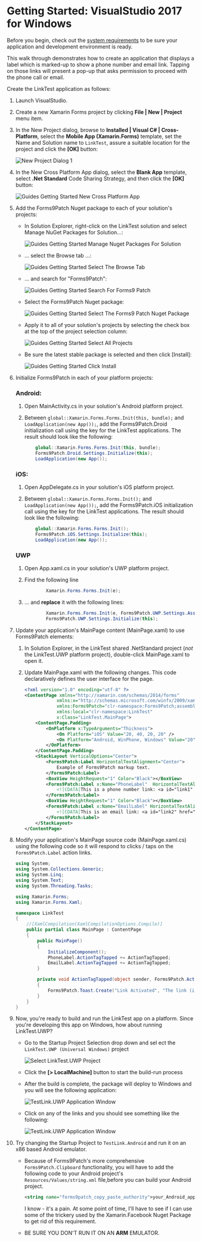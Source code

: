 # Getting Started: VisualStudio 2017 for Windows

Before you begin, check out the [system requirements](../notes/SystemRequirements.md) to be sure your application and development environment is ready.

This walk through demonstrates how to create an application that displays a label which is marked-up to show a phone number and email link.  Tapping on those links will present a pop-up that asks permission to proceed with the phone call or email.

Create the LinkTest application as follows:

 1. Launch VisualStudio.
 2. Create a new Xamarin Forms project by clicking **File | New | Project** menu item.
 3. In the New Project dialog, browse to **Installed | Visual C# | Cross-Platform**, select the **Mobile App (Xamarin.Forms)** template, set the Name and Solution name to `LinkTest`, assure a suitable location for the project and click the **[OK]** button:

    ![New Project Dialog 1](images/GettingStartedWindows/NewProjectDialog.png)

 4. In the New Cross Platform App dialog, select the **Blank App** template, select **.Net Standard** Code Sharing Strategy, and then click the **[OK]** button:

    ![Guides Getting Started New Cross Platform App](images/GettingStartedWindows/NewCrossPlatformApp.png)

 5. Add the Forms9Patch Nuget package to each of your solution's projects:  

    - In Solution Explorer, right-click on the LinkTest solution and select Manage NuGet Packages for Solution...:

      ![Guides Getting Started Manage Nuget Packages For Solution](images/GettingStartedWindows/ManageNugetPackagesForSolution.png)

    - ... select the Browse tab ...:

      ![Guides Getting Started Select The Browse Tab](images/GettingStartedWindows/SelectTheBrowseTab.png)

    - ... and search for "Forms9Patch":

      ![Guides Getting Started Search For Forms9 Patch](images/GettingStartedWindows/SearchForForms9Patch.png)

    - Select the Forms9Patch Nuget package:

      ![Guides Getting Started Select The Forms9 Patch Nuget Package](images/GettingStartedWindows/SelectTheForms9PatchNugetPackage.png)

    - Apply it to all of your solution's projects by selecting the check box at the top of the project selection column:

      ![Guides Getting Started Select All Projects](images/GettingStartedWindows/SelectAllProjects.png)

    - Be sure the latest stable package is selected and then click [Install]:

      ![Guides Getting Started Click Install](images/GettingStartedWindows/ClickInstall.png)

 6. Initialize Forms9Patch in each of your platform projects:

    ### Android:

    1. Open MainActivity.cs in your solution's Android platform project.
    2. Between ```global::Xamarin.Forms.Forms.Init(this, bundle);``` and ```LoadApplication(new App());```, add the Forms9Patch.Droid initialization call using the key for the LinkTest applications.  The result should look like the following:

        ```csharp
            global::Xamarin.Forms.Forms.Init(this, bundle);
            Forms9Patch.Droid.Settings.Initialize(this);
            LoadApplication(new App());
        ```

    ### iOS:

    1. Open AppDelegate.cs in your solution's iOS platform project.
    2. Between ```global::Xamarin.Forms.Forms.Init();``` and ```LoadApplication(new App());```, add the Forms9Patch.iOS initialization call using the key for the LinkTest applications.  The result should look like the following:

        ```csharp
            global::Xamarin.Forms.Forms.Init();
            Forms9Patch.iOS.Settings.Initialize(this);
            LoadApplication(new App());
        ```
    ### UWP

    1. Open App.xaml.cs in your solution's UWP platform project.
    2. Find the following line

        ```csharp
                Xamarin.Forms.Forms.Init(e);
        ```

    3. ... and **replace** it with the following lines:

        ```csharp
                Xamarin.Forms.Forms.Init(e, Forms9Patch.UWP.Settings.AssembliesToInclude);
                Forms9Patch.UWP.Settings.Initialize(this);
        ```

 7. Update your application's MainPage content (MainPage.xaml) to use Forms9Patch elements:
     1. In Solution Explorer, in the LinkTest shared .NetStandard project (*not* the LinkTest.UWP platform project), double-click MainPage.xaml to open it.
     2. Update MainPage.xaml with the following changes. This code declaratively defines the user interface for the page.

        ```xml
        <?xml version="1.0" encoding="utf-8" ?>
        <ContentPage xmlns="http://xamarin.com/schemas/2014/forms"
                    xmlns:x="http://schemas.microsoft.com/winfx/2009/xaml"
                    xmlns:Forms9Patch="clr-namespace:Forms9Patch;assembly=Forms9Patch"
                    xmlns:local="clr-namespace:LinkTest"
                    x:Class="LinkTest.MainPage">
            <ContentPage.Padding>
                <OnPlatform x:TypeArguments="Thickness">
                    <On Platform="iOS" Value="20, 40, 20, 20" />
                    <On Platform="Android, WinPhone, Windows" Value="20" />
                </OnPlatform>
            </ContentPage.Padding>
            <StackLayout VerticalOptions="Center">
                <Forms9Patch:Label HorizontalTextAlignment="Center">
                    Example of Forms9Patch markup text.
                </Forms9Patch:Label>
                <BoxView HeightRequest="1" Color="Black"></BoxView>
                <Forms9Patch:Label x:Name="PhoneLabel"  HorizontalTextAlignment="Center" TextColor="Black">
                    <![CDATA[This is a phone number link: <a id="link1" href="tel:+353015546889">015546889</a> ]]>
                </Forms9Patch:Label>
                <BoxView HeightRequest="1" Color="Black"></BoxView>
                <Forms9Patch:Label x:Name="EmailLabel" HorizontalTextAlignment="Center" TextColor="Black">
                    <![CDATA[This is an email link: <a id="link2" href="mailto:email@hotmail.com">email@hotmail.com</a> ]]>
                </Forms9Patch:Label>
            </StackLayout>
        </ContentPage>
        ```

 8. Modify your application's MainPage source code (MainPage.xaml.cs) using the following code so it will respond to clicks / taps on the `Forms9Patch.Label` action links.

    ```csharp
    using System;
    using System.Collections.Generic;
    using System.Linq;
    using System.Text;
    using System.Threading.Tasks;

    using Xamarin.Forms;
    using Xamarin.Forms.Xaml;

    namespace LinkTest
    {
        //[XamlCompilation(XamlCompilationOptions.Compile)]
        public partial class MainPage : ContentPage
        {
            public MainPage()
            {
                InitializeComponent();
                PhoneLabel.ActionTagTapped += ActionTagTapped;
                EmailLabel.ActionTagTapped += ActionTagTapped;
            }

            private void ActionTagTapped(object sender, Forms9Patch.ActionTagEventArgs e)
            {
                Forms9Patch.Toast.Create("Link Activated", "The link (id: " + e.Id + ", href:" + e.Href + ") was activated.");
            }
        }
    }
    ```
 
 9. Now, you're ready to build and run the LinkTest app on a platform.  Since you're developing this app on Windows, how about running LinkTest.UWP?

     - Go to the Startup Project Selection drop down and sel ect the `LinkTest.UWP (Universal Windows)` project

        ![Select LinkTest.UWP Project](images/GettingStartedWindows/SelectLinkTest.UWP.png)

     - Click the **[> LocalMachine]** button to start the build-run process

     - After the build is complete, the package will deploy to Windows and you will see the following application:

        ![TestLink.UWP Application Window](images/GettingStartedWindows/TestLink.UWP.Application.Window.1.png)

     - Click on any of the links and you should see something like the following:

        ![TestLink.UWP Application Window](images/GettingStartedWindows/TestLink.UWP.Application.Window.2.png)

 10. Try changing the Startup Project to `TestLink.Android` and run it on an x86 based Android emulator.  

     - Because of Forms9Patch's more comprehensive `Forms9Patch.Clipboard` functionality, you will have to add the following code to your Android project's `Resources/Values/string.xml` file,before you can build your Android project.  

        ```xml
        <string name="forms9patch_copy_paste_authority">your_Android_app_package_name_here.f9pcopypaste</string>
        ```

        I know - it's a pain.  At some point of time, I'll have to see if I can use some of the trickery used by the Xamarin.Facebook Nuget Package to get rid of this requirement.

     - BE SURE YOU DON'T RUN IT ON AN **ARM** EMULATOR.
